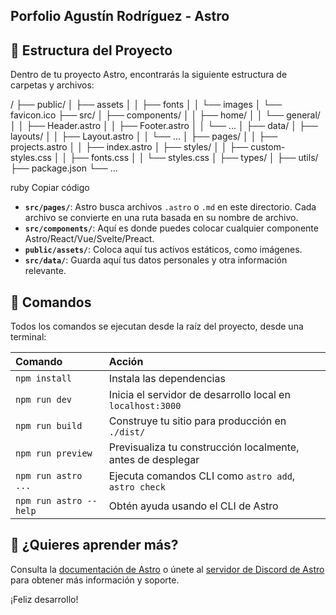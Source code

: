 ## Porfolio Agustín Rodríguez - Astro

## 🚀 Estructura del Proyecto

Dentro de tu proyecto Astro, encontrarás la siguiente estructura de carpetas y archivos:

/
├── public/
│ ├── assets
│ │ ├── fonts
│ │ └── images
│ └── favicon.ico
├── src/
│ ├── components/
│ │ ├── home/
│ │ └── general/
│ │ ├── Header.astro
│ │ ├── Footer.astro
│ │ └── ...
│ ├── data/
│ ├── layouts/
│ │ ├── Layout.astro
│ │ └── ...
│ ├── pages/
│ │ ├── projects.astro
│ │ ├── index.astro
│ ├── styles/
│ │ ├── custom-styles.css
│ │ ├── fonts.css
│ │ └── styles.css
│ ├── types/
│ ├── utils/
├── package.json
└── ...

ruby
Copiar código

- **`src/pages/`**: Astro busca archivos `.astro` o `.md` en este directorio. Cada archivo se convierte en una ruta basada en su nombre de archivo.
- **`src/components/`**: Aquí es donde puedes colocar cualquier componente Astro/React/Vue/Svelte/Preact.
- **`public/assets/`**: Coloca aquí tus activos estáticos, como imágenes.
- **`src/data/`**: Guarda aquí tus datos personales y otra información relevante.

## 🧞 Comandos

Todos los comandos se ejecutan desde la raíz del proyecto, desde una terminal:

| Comando                | Acción                                           |
| :--------------------- | :----------------------------------------------- |
| `npm install`          | Instala las dependencias                        |
| `npm run dev`          | Inicia el servidor de desarrollo local en `localhost:3000` |
| `npm run build`        | Construye tu sitio para producción en `./dist/` |
| `npm run preview`      | Previsualiza tu construcción localmente, antes de desplegar |
| `npm run astro ...`    | Ejecuta comandos CLI como `astro add`, `astro check` |
| `npm run astro --help` | Obtén ayuda usando el CLI de Astro               |

## 👀 ¿Quieres aprender más?

Consulta la [documentación de Astro](https://docs.astro.build) o únete al [servidor de Discord de Astro](https://astro.build/chat) para obtener más información y soporte.

¡Feliz desarrollo!